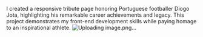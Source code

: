 I created a responsive tribute page honoring Portuguese footballer Diogo Jota, highlighting his remarkable career achievements and legacy. This project demonstrates my front-end development skills while paying homage to an inspirational athlete.
![Uploading image.png…]()
